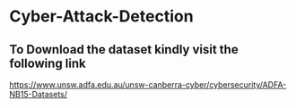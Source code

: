 # Cyber-Attack-Detection
## To Download the dataset kindly visit the following link
https://www.unsw.adfa.edu.au/unsw-canberra-cyber/cybersecurity/ADFA-NB15-Datasets/
